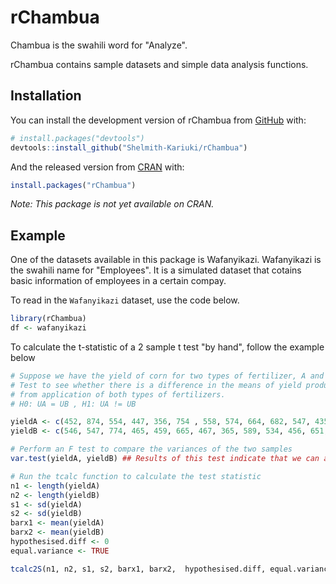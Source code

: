 
<!-- README.md is generated from README.Rmd. Please edit that file -->

# rChambua

<!-- badges: start -->

<!-- badges: end -->

Chambua is the swahili word for "Analyze".

rChambua contains sample datasets and simple data analysis functions.

## Installation

You can install the development version of rChambua from [GitHub](https://github.com/) with:

``` r
# install.packages("devtools")
devtools::install_github("Shelmith-Kariuki/rChambua")
```

And the released version from [CRAN](https://CRAN.R-project.org) with:

``` r
install.packages("rChambua")
```
_Note: This package is not yet available on CRAN._

## Example

One of the datasets available in this package is Wafanyikazi. Wafanyikazi is the swahili name for "Employees". It is a simulated dataset that cotains basic information of employees in a certain compay. 

To read in the `Wafanyikazi` dataset, use the code below.

``` r
library(rChambua)
df <- wafanyikazi
```

To calculate the t-statistic of a 2 sample t test "by hand", follow the example below

``` r
# Suppose we have the yield of corn for two types of fertilizer, A and B.
# Test to see whether there is a difference in the means of yield produced,
# from application of both types of fertilizers.
# H0: UA = UB , H1: UA != UB

yieldA <- c(452, 874, 554, 447, 356, 754 , 558, 574, 664, 682, 547, 435, 245)
yieldB <- c(546, 547, 774, 465, 459, 665, 467, 365, 589, 534, 456, 651, 654, 665, 546, 537)

# Perform an F test to compare the variances of the two samples
var.test(yieldA, yieldB) ## Results of this test indicate that we can assume equal variance

# Run the tcalc function to calculate the test statistic
n1 <- length(yieldA)
n2 <- length(yieldB)
s1 <- sd(yieldA)
s2 <- sd(yieldB)
barx1 <- mean(yieldA)
barx2 <- mean(yieldB)
hypothesised.diff <- 0
equal.variance <- TRUE

tcalc2S(n1, n2, s1, s2, barx1, barx2,  hypothesised.diff, equal.variance)

```


